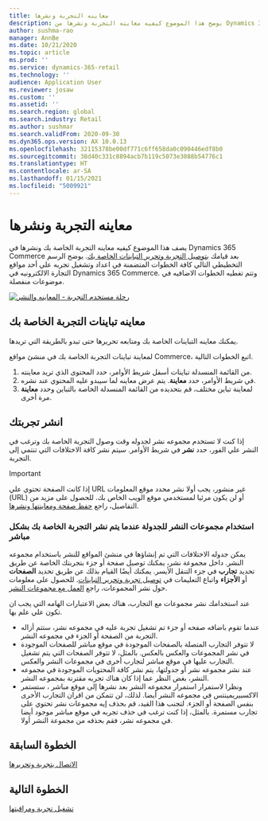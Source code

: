 ```yaml
---
title: معاينه التجربة ونشرها
description: يوضح هذا الموضوع كيفيه معاينه التجربة ونشرها من Dynamics 365 Commerce.
author: sushma-rao
manager: AnnBe
ms.date: 10/21/2020
ms.topic: article
ms.prod: ''
ms.service: dynamics-365-retail
ms.technology: ''
audience: Application User
ms.reviewer: josaw
ms.custom: ''
ms.assetid: ''
ms.search.region: global
ms.search.industry: Retail
ms.author: sushmar
ms.search.validFrom: 2020-09-30
ms.dyn365.ops.version: AX 10.0.13
ms.openlocfilehash: 32115378be00df771c6ff658da0c090446edf8b0
ms.sourcegitcommit: 38d40c331c8894acb7b119c5073e3088b54776c1
ms.translationtype: HT
ms.contentlocale: ar-SA
ms.lasthandoff: 01/15/2021
ms.locfileid: "5009921"
---
```

# <a name="preview-and-publish-an-experiment"></a>معاينه التجربة ونشرها

يصف هذا الموضوع كيفيه معاينه التجربة الخاصة بك ونشرها في Dynamics 365 Commerce بعد قيامك [بتوصيل التجربة وتحرير التباينات الخاصة بك](experimentation-connect-edit.md). يوضح الرسم التخطيطي التالي كافة الخطوات المتضمنة في اعداد وتشغيل تجربه علي أحد مواقع التجارة الالكترونيه في Dynamics 365 Commerce. وتتم تغطيه الخطوات الاضافيه في موضوعات منفصلة.

[![رحلة مستخدم التجربة - المعاينه والنشر](./media/experimentation_preview_publish.svg)](./media/experimentation_preview_publish.svg#lightbox)

## <a name="preview-your-experiment-variations"></a>معاينه تباينات التجربة الخاصة بك
يمكنك معاينه التباينات الخاصة بك ومتابعه تحريرها حتى تبدو بالطريقة التي تريدها.

لمعاينة تباينات التجربة الخاصة بك في منشئ مواقع Commerce، اتبع الخطوات التالية.

1. من القائمة المنسدلة تباينات أسفل شريط الأوامر، حدد المحتوى الذي تريد معاينته. 
1. في شريط الأوامر، حدد **معاينة**. يتم عرض معاينه لما سيبدو عليه المحتوي عند نشره.
1. لمعاينة تباين مختلف، قم بتحديده من القائمة المنسدلة الخاصة بالتباين وحدد **معاينة** مرة أخرى.

## <a name="publish-your-experiment"></a>انشر تجربتك
إذا كنت لا تستخدم مجموعه نشر لجدوله وقت وصول التجربة الخاصة بك وترغب في النشر علي الفور، حدد **نشر** في شريط الأوامر. سيتم نشر كافة الاختلافات التي تنتمي إلى التجربة.
    
> [!IMPORTANT]
> إذا كانت الصفحة تحتوي علي URL غير منشور، يجب أولا نشر محدد موقع المعلومات (URL) أو لن يكون مرئيا لمستخدمي موقع الويب الخاص بك. للحصول على مزيد من التفاصيل، راجع [حفظ صفحة ومعاينتها ونشرها](save-preview-publish-page.md).
    
### <a name="use-publish-groups-to-schedule-when-your-experiment-goes-live"></a>استخدام مجموعات النشر للجدولة عندما يتم نشر التجربة الخاصة بك بشكل مباشر
يمكن جدوله الاختلافات التي تم إنشاؤها في منشئ المواقع للنشر باستخدام مجموعه النشر. داخل مجموعة نشر، يمكنك توصيل صفحة أو جزء بتجربتك الخاصة عن طريق تحديد **تجارب** في جزء التنقل الأيسر. يمكنك أيضًا القيام بذلك عن طريق تحديد **الصفحات** أو **الأجزاء** واتباع التعليمات في [توصيل تجربة وتحرير التباينات](experimentation-connect-edit.md). للحصول على معلومات حول نشر المجموعات، راجع [العمل مع مجموعات النشر](publish-groups.md).

عند استخدامك نشر مجموعات مع التجارب، هناك بعض الاعتبارات الهامه التي يجب ان تكون علي علم بها.
- عندما تقوم باضافه صفحه أو جزء تم تشغيل تجربة عليه في مجموعه نشر، ستتم أزاله التجربة من الصفحة أو الجزء في مجموعه النشر.
- لا تتوفر التجارب المتصلة بالصفحات الموجودة في موقع مباشر للصفحات الموجودة في نشر المجموعات والعكس بالعكس. بالمثل، لا تتوفر الصفحات التي يتم تشغيل التجارب عليها في موقع مباشر لتجارب أخرى في مجموعات النشر والعكس.
- عند نشر مجموعه نشر أو جدولتها، يتم نشر كافة المحتويات الموجودة في مجموعه النشر، بغض النظر عما إذا كان هناك تجربه مقترنة بمجموعه النشر.
- ونظرا لاستمرار استمرار مجموعه النشر بعد نشرها إلى موقع مباشر ، ستستمر الاكسبيريمينتس في مجموعه النشر أيضا. لذلك، لن تتمكن من اقران التجارب الأخرى بنفس الصفحة أو الجزء. لتجنب هذا القيد، قم بحذف إيه مجموعات نشر تحتوي على تجارب مستمرة. بالمثل، إذا كنت ترغب في حذف تجربه في موقع مباشر موجود أيضا في مجموعه نشر، فقم بحذفه من مجموعة النشر أولا.

## <a name="previous-step"></a>الخطوة السابقة
[الاتصال بتجربة وتحريرها](experimentation-connect-edit.md)

## <a name="next-step"></a>الخطوة التالية
[تشغيل تجربة ومراقبتها](experimentation-run-monitor.md)
